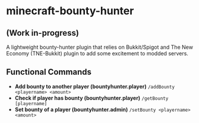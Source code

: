 # minecraft-bounty-hunter 
## (Work in-progress)
A lightweight bounty-hunter plugin that relies on Bukkit/Spigot and The New Economy (TNE-Bukkit) plugin to add some excitement to modded servers.

## Functional Commands
* **Add bounty to another player (bountyhunter.player)**
`/addBounty <playername> <amount>`
* **Check if player has bounty (bountyhunter.player)** 
`/getBounty [playername]`
* **Set bounty of a player (bountyhunter.admin)**
`/setBounty <playername> <amount>`


